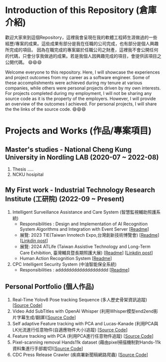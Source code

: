 # Introduction of this Repository (倉庫介紹)

歡迎大家來到這個Repository，這裡我會呈現在我的軟體工程師生涯做過的一些經歷/專案的成果。這些成果有部分是我在任職的公司完成，也有部分是個人興趣所完成的項目。
因為在職完成的專案屬於任職公司之財產，這裡我不會公開任何的代碼，只會分享我做過的成果。若是我個人因興趣完成的項目，會提供該項目之公開代碼。 😄😄😄

Welcome everyone to this repository. Here, I will showcase the experiences and project outcomes from my career as a software engineer. Some of these accomplishments were achieved during my tenure at various companies, while others were personal projects driven by my own interests.
For projects completed during my employment, I will not be sharing any source code as it is the property of the employers. However, I will provide an overview of the outcomes I achieved. For personal projects, I will share the the links of the source code. 😄😄😄

# Projects and Works (作品/專案項目) 

## Master's studies - National Cheng Kung University in Nordling LAB (2020-07 ~ 2022-08)

1. Thesis .....
2. NCKU hosipital

## My First work - Industrial Technology Research Institute (工研院) (2022-09 ~ Present)
1. Intelligent Surveillance Assistance and Care System (智慧監視輔助照護系統)
     * Responsibilities : Design and Implementation of AI Recognition System Algorithms and Integration with Event Server [[Readme](ReadmeLink)]
     * 展覽: 2023 TIE(Taiwan Innotech Expo,台灣創新技術博覽會)  [[Readme](ReadmeLink)] [[Linkdin post](https://www.linkedin.com/posts/jing-yao-chen-323012236_this-year-our-team-has-developed-a-system-activity-7120061819364286464-4uiJ?utm_source=share&utm_medium=member_desktop)]
     * 展覽: 2024 ATLife (Taiwan Assistive Technology and Long-Term Care Exhibition, 臺灣輔具暨長期照護大展)  [[Readme](ReadmeLink)] [[Linkdin post](https://www.linkedin.com/posts/jing-yao-chen-323012236_i-am-delighted-that-our-team-is-participating-activity-7205567449012789248-nwIx?utm_source=share&utm_medium=member_desktop)]
     * Human Action Recognition System [[Readme](ReadmeLink)]
2. CPC Intelligent Security System (中油智能保全系統)
     * Responsibilities : addddddddddddddddddd [[Readme](ReadmeLink)]

## Personal Portfolio (個人作品)
1. Real-Time Yolov8 Pose tracking Sequence  (多人歷史骨架資訊追蹤)[[Source Code](https://github.com/JacobChen1998/Real-Time-Yolov8-Pose-tracking-Sequence)]
2. Video Add SubTitles with OpenAI Whisper (利用Whisper模型end2end影片字幕生成/翻譯)[[Source Code](https://github.com/JacobChen1998/VideoAddSubTitles_with_whisper)]
3. Self adaptive Feature tracking with PCA and Lucas-Kanade (利用PCA與LK光流進行任意物件(自適應物件大小)追蹤) [[Source Code](https://github.com/JacobChen1998/Self-adaptive-Feature-tracking-with-PCA-Lucas-Kanade)]
4. Feature tracking with PCA (利用PCA進行任意物件追蹤) [[Source Code](https://github.com/JacobChen1998/Feature-tracking-with-PCA)]
5. Pixel-scanning removal Hands11k dataset (藉由pixel掃描機制對Hands-11k資料集進行手部裁切)[[Source Code](https://github.com/JacobChen1998/Pixel-scanning-removal-Hands11k-dataset)]
6. CDC Press Release Crawler (疾病署新聞稿網路爬蟲) [[Source Code](https://github.com/JacobChen1998/CDC-Press-Release-Crawler)]
